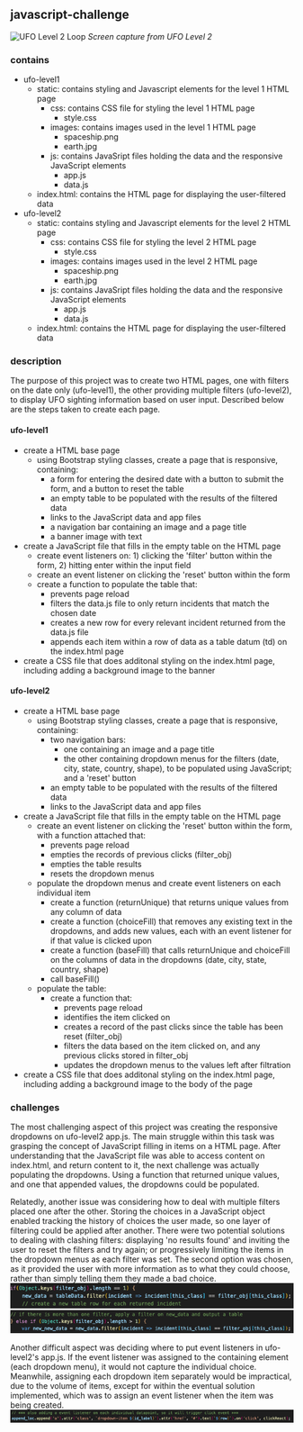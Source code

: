 ## javascript-challenge

![UFO Level 2 Loop](/images/ufo2Loop.gif) *Screen capture from UFO Level 2*

### contains
- ufo-level1
    - static: contains styling and Javascript elements for the level 1 HTML page
        - css: contains CSS file for styling the level 1 HTML page
            - style.css
        - images: contains images used in the level 1 HTML page
            - spaceship.png
            - earth.jpg
        - js: contains JavaSript files holding the data and the responsive JavaScript elements
            - app.js
            - data.js
    - index.html: contains the HTML page for displaying the user-filtered data
- ufo-level2
    - static: contains styling and Javascript elements for the level 2 HTML page
        - css: contains CSS file for styling the level 2 HTML page
            - style.css
        - images: contains images used in the level 2 HTML page
            - spaceship.png
            - earth.jpg
        - js: contains JavaSript files holding the data and the responsive JavaScript elements
            - app.js
            - data.js
    - index.html: contains the HTML page for displaying the user-filtered data

### description

The purpose of this project was to create two HTML pages, one with filters on the date only (ufo-level1), the other providing multiple filters (ufo-level2), to display UFO sighting information based on user input. Described below are the steps taken to create each page.

#### ufo-level1

- create a HTML base page
    - using Bootstrap styling classes, create a page that is responsive, containing:
        - a form for entering the desired date with a button to submit the form, and a button to reset the table
        - an empty table to be populated with the results of the filtered data
        - links to the JavaScript data and app files
        - a navigation bar containing an image and a page title
        - a banner image with text
- create a JavaScript file that fills in the empty table on the HTML page
    - create event listeners on: 1) clicking the 'filter' button within the form, 2) hitting enter within the input field
    - create an event listener on clicking the 'reset' button within the form
    - create a function to populate the table that:
        - prevents page reload
        - filters the data.js file to only return incidents that match the chosen date
        - creates a new row for every relevant incident returned from the data.js file
        - appends each item within a row of data as a table datum (td) on the index.html page
- create a CSS file that does additonal styling on the index.html page, including adding a background image to the banner

#### ufo-level2

- create a HTML base page
    - using Bootstrap styling classes, create a page that is responsive, containing:
        - two navigation bars:
            - one containing an image and a page title
            - the other containing dropdown menus for the filters (date, city, state, country, shape), to be populated using JavaScript; and a 'reset' button
        - an empty table to be populated with the results of the filtered data
        - links to the JavaScript data and app files
- create a JavaScript file that fills in the empty table on the HTML page
    - create an event listener on clicking the 'reset' button within the form, with a function attached that:
        - prevents page reload
        - empties the records of previous clicks (filter_obj)
        - empties the table results
        - resets the dropdown menus
    - populate the dropdown menus and create event listeners on each individual item
        - create a function (returnUnique) that returns unique values from any column of data
        - create a function (choiceFill) that removes any existing text in the dropdowns, and adds new values, each with an event listener for if that value is clicked upon
        - create a function (baseFill) that calls returnUnique and choiceFill on the columns of data in the dropdowns (date, city, state, country, shape)
        - call baseFill()
    - populate the table:
        - create a function that:
            - prevents page reload
            - identifies the item clicked on
            - creates a record of the past clicks since the table has been reset (filter_obj)
            - filters the data based on the item clicked on, and any previous clicks stored in filter_obj
            - updates the dropdown menus to the values left after filtration
- create a CSS file that does additonal styling on the index.html page, including adding a background image to the body of the page

### challenges

The most challenging aspect of this project was creating the responsive dropdowns on ufo-level2 app.js. The main struggle within this task was grasping the concept of JavaScript filling in items on a HTML page. After understanding that the JavaScript file was able to access content on index.html, and return content to it, the next challenge was actually populating the dropdowns. Using a function that returned unique values, and one that appended values, the dropdowns could be populated.

Relatedly, another issue was considering how to deal with multiple filters placed one after the other. Storing the choices in a JavaScript object enabled tracking the history of choices the user made, so one layer of filtering could be applied after another. There were two potential solutions to dealing with clashing filters: displaying 'no results found' and inviting the user to reset the filters and try again; or progressively limiting the items in the dropdown menus as each filter was set. The second option was chosen, as it provided the user with more information as to what they could choose, rather than simply telling them they made a bad choice. 
![Initial Filter](/images/initialFilter.png)
![Additional Filters](/images/addtlFilters.png)

Another difficult aspect was deciding where to put event listeners in ufo-level2's app.js. If the event listener was assigned to the containing element (each dropdown menu), it would not capture the individual choice. Meanwhile, assigning each dropdown item separately would be impractical, due to the volume of items, except for within the eventual solution implemented, which was to assign an event listener when the item was being created. 
![Individual Event Listeners](/images/indivEventListeners.png)